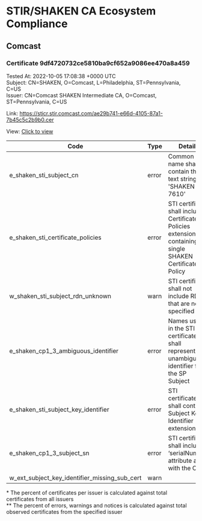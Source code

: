 # STIR/SHAKEN CA Ecosystem Compliance
## Comcast

### Certificate 9df4720732ce5810ba9cf652a9086ee470a8a459
Tested At: 2022-10-05 17:08:38 +0000 UTC\
Subject: CN=SHAKEN, O=Comcast, L=Philadelphia, ST=Pennsylvania, C=US\
Issuer: CN=Comcast SHAKEN Intermediate CA, O=Comcast, ST=Pennsylvania, C=US

Link: https://sticr.stir.comcast.com/ae29b741-e66d-4105-87a1-7b45c5c2b9b0.cer

View: [Click to view](https://understandingwebpki.com/?cert=MIICVzCCAf2gAwIBAgIIJAKhjaJQvzQwCgYIKoZIzj0EAwIwXzELMAkGA1UEBhMCVVMxFTATBgNVBAgMDFBlbm5zeWx2YW5pYTEQMA4GA1UECgwHQ29tY2FzdDEnMCUGA1UEAwweQ29tY2FzdCBTSEFLRU4gSW50ZXJtZWRpYXRlIENBMB4XDTIyMDkyMDEwMDU0OVoXDTIyMTAyMDEwMDU0OVowXjELMAkGA1UEBhMCVVMxFTATBgNVBAgTDFBlbm5zeWx2YW5pYTEVMBMGA1UEBxMMUGhpbGFkZWxwaGlhMRAwDgYDVQQKEwdDb21jYXN0MQ8wDQYDVQQDEwZTSEFLRU4wWTATBgcqhkjOPQIBBggqhkjOPQMBBwNCAASbUoJJeK%2FL5n9CJwnL11s50KAWpkxaZIVPcIsjti%2FTCuozV37LcNDS%2FbJhy9COmdgFQV9G%2BUnL36rpzqHkMQEmo4GjMIGgMA4GA1UdDwEB%2FwQEAwIHgDAMBgNVHRMBAf8EAjAAMB8GA1UdIwQYMBaAFL%2BOHGBVJMURSM9CRUS%2FsPQ6K%2BYoMEcGA1UdHwRAMD4wPKA6oDiGNmh0dHBzOi8vYXV0aGVudGljYXRlLWFwaS5pY29uZWN0aXYuY29tL2Rvd25sb2FkL3YxL2NybDAWBggrBgEFBQcBGgQKMAigBhYENzYxMDAKBggqhkjOPQQDAgNIADBFAiAprvqqmqHvyLzMk3tCMvVBTy2DnxlZyOoGt6yWLGYA2gIhAOZ8SBLoKazTKAbGV4Uuq%2FbJ7OV%2BotZ2jkh5QmfgQes%2B)


| Code | Type | Details |
|------|------|---------|
| e_shaken_sti_subject_cn | error | Common name shall contain the text string 'SHAKEN 7610' |
| e_shaken_sti_certificate_policies | error | STI certificate shall include a Certificate Policies extension containing a single SHAKEN Certificate Policy |
| w_shaken_sti_subject_rdn_unknown | warn | STI certificate shall not include RDNs that are not specified |
| e_shaken_cp1_3_ambiguous_identifier | error | Names used in the STI certificates shall represent an unambiguous identifier for the SP Subject |
| e_shaken_sti_subject_key_identifier | error | STI certificates shall contain a Subject Key Identifier extension |
| e_shaken_cp1_3_subject_sn | error | STI certificate shall include a ‘serialNumber’ attribute along with the CN |
| w_ext_subject_key_identifier_missing_sub_cert | warn |  |

\* The percent of certificates per issuer is calculated against total certificates from all issuers\
\*\* The percent of errors, warnings and notices is calculated against total observed certificates from the specified issuer
